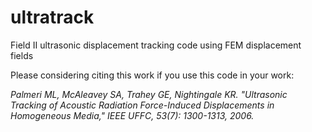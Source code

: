 ultratrack
==========

Field II ultrasonic displacement tracking code using FEM displacement fields

Please considering citing this work if you use this code in your work: 

*Palmeri ML, McAleavey SA, Trahey GE, Nightingale KR. "Ultrasonic Tracking of
Acoustic Radiation Force-Induced Displacements in Homogeneous Media," IEEE
UFFC, 53(7): 1300-1313, 2006.*

